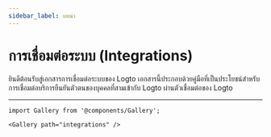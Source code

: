 ```yaml
---
sidebar_label: บทนำ
---
```


# การเชื่อมต่อระบบ (Integrations)

ยินดีต้อนรับสู่เอกสารการเชื่อมต่อระบบของ Logto เอกสารนี้ประกอบด้วยคู่มือที่เป็นประโยชน์สำหรับการเชื่อมต่อบริการยืนยันตัวตนของบุคคลที่สามเข้ากับ Logto ผ่านตัวเชื่อมต่อของ Logto

---

```mdx-code-block
import Gallery from '@components/Gallery';

<Gallery path="integrations" />
```
